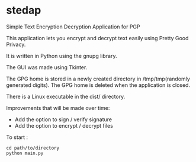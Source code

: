 # stedap
Simple Text Encryption Decryption Application for PGP

This application lets you encrypt and decrypt text easily using Pretty Good Privacy.

It is written in Python using the gnupg library.

The GUI was made using Tkinter.

The GPG home is stored in a newly created directory in /tmp/tmp(randomly generated digits). The GPG home is deleted when the application is closed.

There is a Linux executable in the dist/ directory.

Improvements that will be made over time:
  - Add the option to sign / verify signature
  - Add the option to encrypt / decrypt files

To start : 
```
cd path/to/directory
python main.py
```
